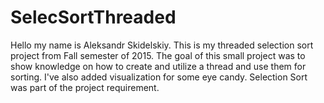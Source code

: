# SelecSortThreaded
Hello my name is Aleksandr Skidelskiy. This is my threaded selection sort project from Fall semester of 2015. 
The goal of this small project was to show knowledge on how to create and utilize a thread and use them for sorting. I've also added visualization for some eye candy.
Selection Sort was part of the project requirement.
